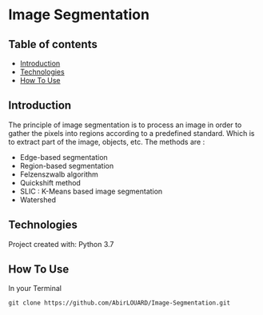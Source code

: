 # Image Segmentation


## Table of contents

* [Introduction](#introduction)
* [Technologies](#technologies)
* [How To Use](#how-to-use)

## Introduction

The principle of image segmentation is to process an image in order
to gather the pixels into regions according to a predefined standard. 
Which is to extract part of the image, objects, etc.
The methods are :
- Edge-based segmentation
- Region-based segmentation
- Felzenszwalb algorithm
- Quickshift method
- SLIC : K-Means based image segmentation
- Watershed 

## Technologies

Project created with:
Python 3.7

## How To Use

In your Terminal

```
git clone https://github.com/AbirLOUARD/Image-Segmentation.git
```

